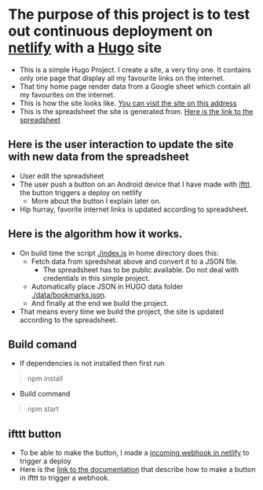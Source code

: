 # The purpose of this project is to test out continuous deployment on [netlify](https://www.netlify.com/) with a [Hugo](https://gohugo.io/) site
- This is a simple Hugo Project. I create a site, a very tiny one. It contains only one page that display all my favourite links on the internet. 
- That tiny home page render data from a Google sheet which contain all my favourites on the internet. 
- This is how the site looks like. [You can visit the site on this address](https://viksaas.netlify.com/)
- This is the spreadsheet the site is generated from. [Here is the link to the spreadsheet](https://docs.google.com/spreadsheets/d/1cWfyYQrW2RGY_CmDfJ4LtQCLgyKmbqC-oeYbLOserfo/edit#gid=0)

##  Here is the user interaction to update the site with new data from the spreadsheet
- User edit the spreadsheet
- The user push a button on an Android device that I have made with [ifttt](https://ifttt.com/). the button triggers a deploy on netlify
  - More about the button I explain later on.
- Hip hurray, favorite internet links is updated according to spreadsheet.

## Here is the algorithm how it works. 
- On build time the script [./index.js](./index.js) in home directory does this:
    - Fetch data from spredsheat above and convert it to a JSON file.
      - The spreadsheet has to be public available. Do not deal with credentials in this simple project.
    - Automatically place JSON in HUGO data folder [./data/bookmarks.json](./data/bookmarks.json).
    - And finally at the end we build the project.
- That means every time we build the project, the site is updated according to the spreadsheet.

## Build comand
- If dependencies is not installed then first run
> npm install
- Build command
> npm start

## ifttt button
- To be able to make the button, I made a [incoming webhook in netlify](https://www.netlify.com/docs/webhooks/) to trigger a deploy
- Here is the [link to the documentation](https://vninja.net/2018/12/13/netlify-webhooks/) that describe how to make a button in ifttt to trigger a webhook.
